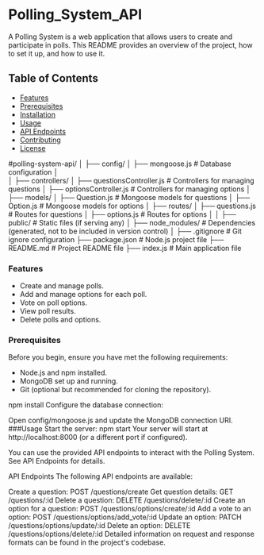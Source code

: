 # Polling_System_API

A Polling System is a web application that allows users to create and participate in polls. This README provides an overview of the project, how to set it up, and how to use it.

## Table of Contents
- [Features](#features)
- [Prerequisites](#prerequisites)
- [Installation](#installation)
- [Usage](#usage)
- [API Endpoints](#api-endpoints)
- [Contributing](#contributing)
- [License](#license)

#polling-system-api/
│
├── config/
│   ├── mongoose.js         # Database configuration
│  
│
├── controllers/
│   ├── questionsController.js # Controllers for managing questions
│   ├── optionsController.js   # Controllers for managing options
│
├── models/
│   ├── Question.js         # Mongoose models for questions
│   ├── Option.js           # Mongoose models for options
│
├── routes/
│   ├── questions.js         # Routes for questions
│   ├── options.js           # Routes for options
│  │
├── public/                # Static files (if serving any)
│
├── node_modules/           # Dependencies (generated, not to be included in version control)
│
├── .gitignore              # Git ignore configuration
├── package.json            # Node.js project file
├── README.md               # Project README file
├── index.js               # Main application file



### Features

- Create and manage polls.
- Add and manage options for each poll.
- Vote on poll options.
- View poll results.
- Delete polls and options.

### Prerequisites

Before you begin, ensure you have met the following requirements:

- Node.js and npm installed.
- MongoDB set up and running.
- Git (optional but recommended for cloning the repository).

npm install
Configure the database connection:

Open config/mongoose.js and update the MongoDB connection URI.
###Usage
Start the server:   npm start
Your server will start at http://localhost:8000 (or a different port if configured).

You can use the provided API endpoints to interact with the Polling System. See API Endpoints for details.

API Endpoints
The following API endpoints are available:

Create a question: POST /questions/create
Get question details: GET /questions/:id
Delete a question: DELETE /questions/delete/:id
Create an option for a question: POST /questions/options/create/:id
Add a vote to an option: POST /questions/options/add_vote/:id
Update an option: PATCH /questions/options/update/:id
Delete an option: DELETE /questions/options/delete/:id
Detailed information on request and response formats can be found in the project's codebase.
